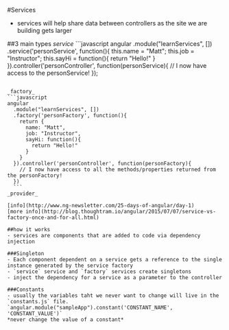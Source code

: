 #Services
- services will help share data between controllers as the site we are building gets larger

##3 main types
_service_
    ```javascript
    angular
  .module("learnServices", [])
  .service('personService', function(){
    this.name = "Matt";
    this.job = "Instructor";
    this.sayHi = function(){
      return "Hello!"
    }
  }).controller('personController', function(personService){
    // I now have access to the personService!
  });
  ```

_factory_
  ```javascript
  angular
    .module("learnServices", [])
    .factory('personFactory', function(){
      return {
        name: "Matt",
        job: "Instructor",
        sayHi: function(){
          return "Hello!"
        }
      }
    }).controller('personController', function(personFactory){
      // I now have access to all the methods/properties returned from the personFactory!
    })
    ```
_provider_

[info](http://www.ng-newsletter.com/25-days-of-angular/day-1)
[more info](http://blog.thoughtram.io/angular/2015/07/07/service-vs-factory-once-and-for-all.html)

##how it works
- services are components that are added to code via dependency injection

###Singleton
- Each component dependent on a service gets a reference to the single instance generated by the service factory
- `service` service and `factory` services create singletons
- inject the dependency for a service as a parameter to the controller

###Constants
- usually the variables taht we never want to change will live in the `constants.js` file.
`angular.module("sampleApp").constant('CONSTANT_NAME', 'CONSTANT_VALUE')`
 *never change the value of a constant*
 
